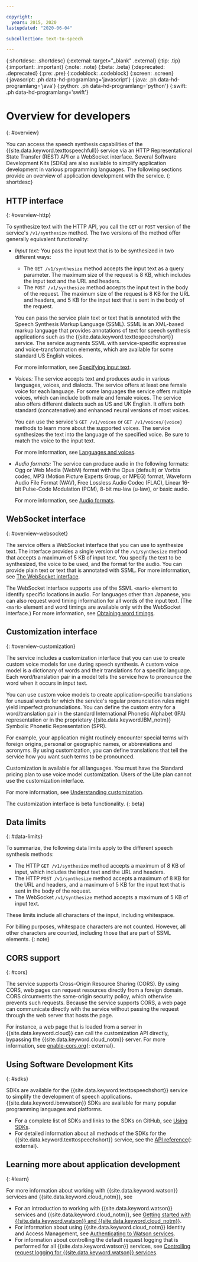 ```yaml
---

copyright:
  years: 2015, 2020
lastupdated: "2020-06-04"

subcollection: text-to-speech

---
```


{:shortdesc: .shortdesc}
{:external: target="_blank" .external}
{:tip: .tip}
{:important: .important}
{:note: .note}
{:beta: .beta}
{:deprecated: .deprecated}
{:pre: .pre}
{:codeblock: .codeblock}
{:screen: .screen}
{:javascript: .ph data-hd-programlang='javascript'}
{:java: .ph data-hd-programlang='java'}
{:python: .ph data-hd-programlang='python'}
{:swift: .ph data-hd-programlang='swift'}

# Overview for developers
{: #overview}

You can access the speech synthesis capabilities of the {{site.data.keyword.texttospeechfull}} service via an HTTP Representational State Transfer (REST) API or a WebSocket interface. Several Software Development Kits (SDKs) are also available to simplify application development in various programming languages. The following sections provide an overview of application development with the service.
{: shortdesc}

## HTTP interface
{: #overview-http}

To synthesize text with the HTTP API, you call the `GET` or `POST` version of the service's `/v1/synthesize` method. The two versions of the method offer generally equivalent functionality:

-   *Input text:* You pass the input text that is to be synthesized in two different ways:
    -   The `GET /v1/synthesize` method accepts the input text as a query parameter. The maximum size of the request is 8 KB, which includes the input text and the URL and headers.
    -   The `POST /v1/synthesize` method accepts the input text in the body of the request. The maximum size of the request is 8 KB for the URL and headers, and 5 KB for the input text that is sent in the body of the request.

    You can pass the service plain text or text that is annotated with the Speech Synthesis Markup Language (SSML). SSML is an XML-based markup language that provides annotations of text for speech synthesis applications such as the {{site.data.keyword.texttospeechshort}} service. The service augments SSML with service-specific expressive and voice-transformation elements, which are available for some standard US English voices.

    For more information, see [Specifying input text](/docs/text-to-speech?topic=text-to-speech-usingHTTP#input).
-   *Voices:* The service accepts text and produces audio in various languages, voices, and dialects. The service offers at least one female voice for each language. For some languages the service offers multiple voices, which can include both male and female voices. The service also offers different dialects such as US and UK English. It offers both standard (concatenative) and enhanced neural versions of most voices.

    You can use the service's `GET /v1/voices` or `GET /v1/voices/{voice}` methods to learn more about the supported voices. The service synthesizes the text into the language of the specified voice. Be sure to match the voice to the input text.

    For more information, see [Languages and voices](/docs/text-to-speech?topic=text-to-speech-voices).
-   *Audio formats:* The service can produce audio in the following formats: Ogg or Web Media (WebM) format with the Opus (default) or Vorbis codec, MP3 (Motion Picture Experts Group, or MPEG) format, Waveform Audio File Format (WAV), Free Lossless Audio Codec (FLAC), Linear 16-bit Pulse-Code Modulation (PCM), 8-bit mu-law (u-law), or basic audio.

    For more information, see [Audio formats](/docs/text-to-speech?topic=text-to-speech-audioFormats).

## WebSocket interface
{: #overview-websocket}

The service offers a WebSocket interface that you can use to synthesize text. The interface provides a single version of the `/v1/synthesize` method that accepts a maximum of 5 KB of input text. You specify the text to be synthesized, the voice to be used, and the format for the audio. You can provide plain text or text that is annotated with SSML. For more information, see [The WebSocket interface](/docs/text-to-speech?topic=text-to-speech-usingWebSocket).

The WebSocket interface supports use of the SSML `<mark>` element to identify specific locations in audio. For languages other than Japanese, you can also request word timing information for all words of the input text. (The `<mark>` element and word timings are available only with the WebSocket interface.) For more information, see [Obtaining word timings](/docs/text-to-speech?topic=text-to-speech-timing).

## Customization interface
{: #overview-customization}

The service includes a customization interface that you can use to create custom voice models for use during speech synthesis. A custom voice model is a dictionary of words and their translations for a specific language. Each word/translation pair in a model tells the service how to pronounce the word when it occurs in input text.

You can use custom voice models to create application-specific translations for unusual words for which the service's regular pronunciation rules might yield imperfect pronunciations. You can define the custom entry for a word/translation pair in the standard International Phonetic Alphabet (IPA) representation or in the proprietary {{site.data.keyword.IBM_notm}} Symbolic Phonetic Representation (SPR).

For example, your application might routinely encounter special terms with foreign origins, personal or geographic names, or abbreviations and acronyms. By using customization, you can define translations that tell the service how you want such terms to be pronounced.

Customization is available for all languages. You must have the Standard pricing plan to use voice model customization. Users of the Lite plan cannot use the customization interface.

For more information, see [Understanding customization](/docs/text-to-speech?topic=text-to-speech-customIntro).

The customization interface is beta functionality.
{: beta}

## Data limits
{: #data-limits}

To summarize, the following data limits apply to the different speech synthesis methods:

-   The HTTP `GET /v1/synthesize` method accepts a maximum of 8 KB of input, which includes the input text and the URL and headers.
-   The HTTP `POST /v1/synthesize` method accepts a maximum of 8 KB for the URL and headers, and a maximum of 5 KB for the input text that is sent in the body of the request.
-   The WebSocket `/v1/synthesize` method accepts a maximum of 5 KB of input text.

These limits include all characters of the input, including whitespace.

For billing purposes, whitespace characters are not counted. However, all other characters are counted, including those that are part of SSML elements.
{: note}

## CORS support
{: #cors}

The service supports Cross-Origin Resource Sharing (CORS). By using CORS, web pages can request resources directly from a foreign domain. CORS circumvents the same-origin security policy, which otherwise prevents such requests. Because the service supports CORS, a web page can communicate directly with the service without passing the request through the web server that hosts the page.

For instance, a web page that is loaded from a server in {{site.data.keyword.cloud}} can call the customization API directly, bypassing the {{site.data.keyword.cloud_notm}} server. For more information, see [enable-cors.org](https://enable-cors.org/){: external}.

## Using Software Development Kits
{: #sdks}

SDKs are available for the {{site.data.keyword.texttospeechshort}} service to simplify the development of speech applications. {{site.data.keyword.ibmwatson}} SDKs are available for many popular programming languages and platforms.

-   For a complete list of SDKs and links to the SDKs on GitHub, see [Using SDKs](/docs/text-to-speech?topic=watson-using-sdks).
-   For detailed information about all methods of the SDKs for the {{site.data.keyword.texttospeechshort}} service, see the [API reference](https://{DomainName}/apidocs/text-to-speech){: external}.

## Learning more about application development
{: #learn}

For more information about working with {{site.data.keyword.watson}} services and {{site.data.keyword.cloud_notm}}, see

-   For an introduction to working with {{site.data.keyword.watson}} services and {{site.data.keyword.cloud_notm}}, see [Getting started with {{site.data.keyword.watson}} and {{site.data.keyword.cloud_notm}}](/docs/watson?topic=watson-about).
-   For information about using {{site.data.keyword.cloud_notm}} Identity and Access Management, see [Authenticating to Watson services](/docs/watson?topic=watson-iam).
-   For information about controlling the default request logging that is performed for all {{site.data.keyword.watson}} services, see [Controlling request logging for {{site.data.keyword.watson}} services](/docs/watson?topic=watson-gs-logging-overview).
